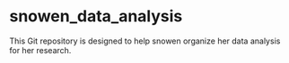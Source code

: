 # snowen_data_analysis

This Git repository is designed to help snowen organize her data analysis for her research. 
